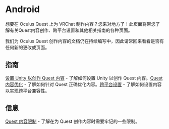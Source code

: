 # Android

想要在 Oculus Quest 上为 VRChat 制作内容？您来对地方了！此页面将带您了解有关Quest内容创作、跨平台设置和其他相关指南的各种页面。

我们为 Oculus Quest 创作内容的文档仍在持续编写中，因此请常回来看看是否有任何新的更改或页面。

## 指南

[设置 Unity 以创作 Quest 内容](/creators.vrchat.com/platforms/android/setting-up-unity-for-creating-quest-content.md) - 了解如何设置 Unity 以创作 Quest 内容。[Quest 内容优化](/creators.vrchat.com/platforms/android/quest-content-optimization.md) - 了解如何针对 Quest 正确优化内容。[跨平台设置](/creators.vrchat.com/platforms/android/cross-platform-setup.md) - 了解如何设置内容以实现跨平台兼容性。

## 信息

[Quest 内容限制](/creators.vrchat.com/platforms/android/quest-content-limitations.md) - 了解在为 Quest 创作内容时需要牢记的一些限制。